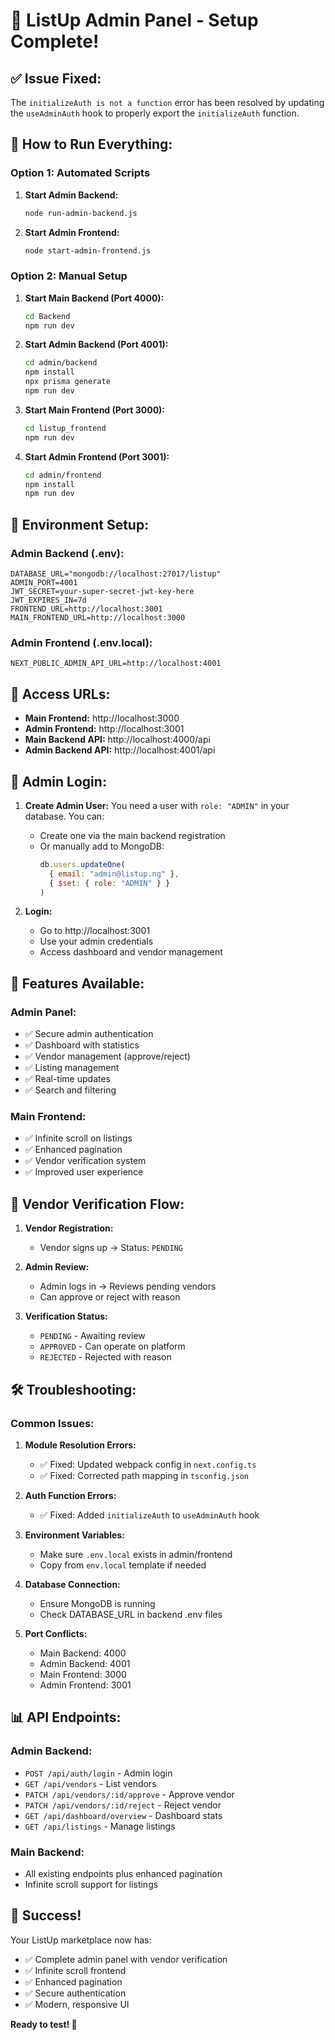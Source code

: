 # 🎉 ListUp Admin Panel - Setup Complete!

## ✅ **Issue Fixed:**
The `initializeAuth is not a function` error has been resolved by updating the `useAdminAuth` hook to properly export the `initializeAuth` function.

## 🚀 **How to Run Everything:**

### **Option 1: Automated Scripts**

1. **Start Admin Backend:**
   ```bash
   node run-admin-backend.js
   ```

2. **Start Admin Frontend:**
   ```bash
   node start-admin-frontend.js
   ```

### **Option 2: Manual Setup**

1. **Start Main Backend (Port 4000):**
   ```bash
   cd Backend
   npm run dev
   ```

2. **Start Admin Backend (Port 4001):**
   ```bash
   cd admin/backend
   npm install
   npx prisma generate
   npm run dev
   ```

3. **Start Main Frontend (Port 3000):**
   ```bash
   cd listup_frontend
   npm run dev
   ```

4. **Start Admin Frontend (Port 3001):**
   ```bash
   cd admin/frontend
   npm install
   npm run dev
   ```

## 🔧 **Environment Setup:**

### **Admin Backend (.env):**
```env
DATABASE_URL="mongodb://localhost:27017/listup"
ADMIN_PORT=4001
JWT_SECRET=your-super-secret-jwt-key-here
JWT_EXPIRES_IN=7d
FRONTEND_URL=http://localhost:3001
MAIN_FRONTEND_URL=http://localhost:3000
```

### **Admin Frontend (.env.local):**
```env
NEXT_PUBLIC_ADMIN_API_URL=http://localhost:4001
```

## 🎯 **Access URLs:**

- **Main Frontend:** http://localhost:3000
- **Admin Frontend:** http://localhost:3001
- **Main Backend API:** http://localhost:4000/api
- **Admin Backend API:** http://localhost:4001/api

## 🔐 **Admin Login:**

1. **Create Admin User:**
   You need a user with `role: "ADMIN"` in your database. You can:
   - Create one via the main backend registration
   - Or manually add to MongoDB:
     ```javascript
     db.users.updateOne(
       { email: "admin@listup.ng" },
       { $set: { role: "ADMIN" } }
     )
     ```

2. **Login:**
   - Go to http://localhost:3001
   - Use your admin credentials
   - Access dashboard and vendor management

## 🎨 **Features Available:**

### **Admin Panel:**
- ✅ Secure admin authentication
- ✅ Dashboard with statistics
- ✅ Vendor management (approve/reject)
- ✅ Listing management
- ✅ Real-time updates
- ✅ Search and filtering

### **Main Frontend:**
- ✅ Infinite scroll on listings
- ✅ Enhanced pagination
- ✅ Vendor verification system
- ✅ Improved user experience

## 🔄 **Vendor Verification Flow:**

1. **Vendor Registration:**
   - Vendor signs up → Status: `PENDING`

2. **Admin Review:**
   - Admin logs in → Reviews pending vendors
   - Can approve or reject with reason

3. **Verification Status:**
   - `PENDING` - Awaiting review
   - `APPROVED` - Can operate on platform
   - `REJECTED` - Rejected with reason

## 🛠️ **Troubleshooting:**

### **Common Issues:**

1. **Module Resolution Errors:**
   - ✅ Fixed: Updated webpack config in `next.config.ts`
   - ✅ Fixed: Corrected path mapping in `tsconfig.json`

2. **Auth Function Errors:**
   - ✅ Fixed: Added `initializeAuth` to `useAdminAuth` hook

3. **Environment Variables:**
   - Make sure `.env.local` exists in admin/frontend
   - Copy from `env.local` template if needed

4. **Database Connection:**
   - Ensure MongoDB is running
   - Check DATABASE_URL in backend .env files

5. **Port Conflicts:**
   - Main Backend: 4000
   - Admin Backend: 4001
   - Main Frontend: 3000
   - Admin Frontend: 3001

## 📊 **API Endpoints:**

### **Admin Backend:**
- `POST /api/auth/login` - Admin login
- `GET /api/vendors` - List vendors
- `PATCH /api/vendors/:id/approve` - Approve vendor
- `PATCH /api/vendors/:id/reject` - Reject vendor
- `GET /api/dashboard/overview` - Dashboard stats
- `GET /api/listings` - Manage listings

### **Main Backend:**
- All existing endpoints plus enhanced pagination
- Infinite scroll support for listings

## 🎉 **Success!**

Your ListUp marketplace now has:
- ✅ Complete admin panel with vendor verification
- ✅ Infinite scroll frontend
- ✅ Enhanced pagination
- ✅ Secure authentication
- ✅ Modern, responsive UI

**Ready to test! 🚀**

